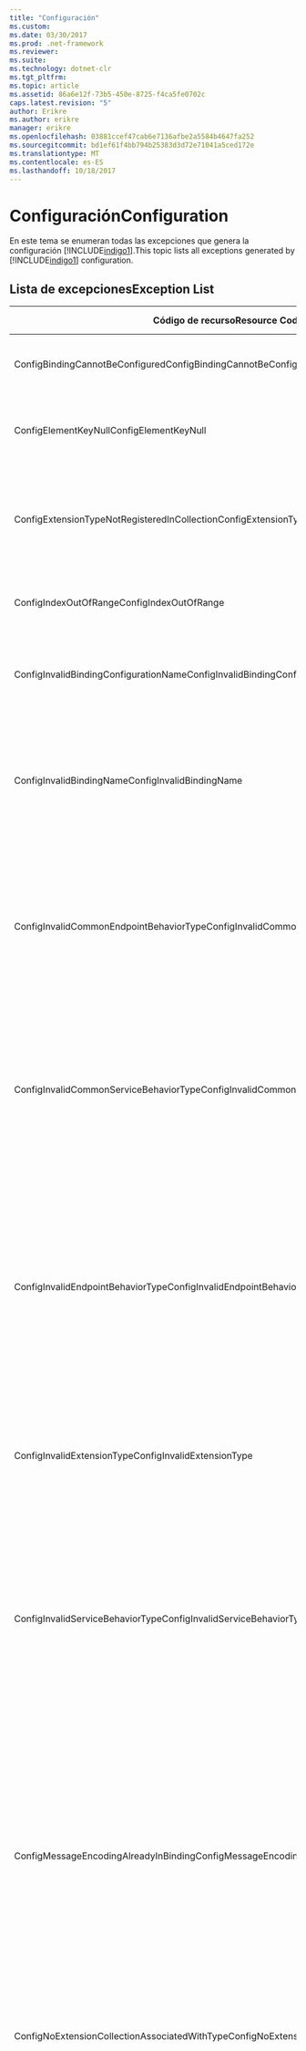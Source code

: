 ```yaml
---
title: "Configuración"
ms.custom: 
ms.date: 03/30/2017
ms.prod: .net-framework
ms.reviewer: 
ms.suite: 
ms.technology: dotnet-clr
ms.tgt_pltfrm: 
ms.topic: article
ms.assetid: 86a6e12f-73b5-450e-8725-f4ca5fe0702c
caps.latest.revision: "5"
author: Erikre
ms.author: erikre
manager: erikre
ms.openlocfilehash: 03881ccef47cab6e7136afbe2a5584b4647fa252
ms.sourcegitcommit: bd1ef61f4bb794b25383d3d72e71041a5ced172e
ms.translationtype: MT
ms.contentlocale: es-ES
ms.lasthandoff: 10/18/2017
---
```

# <a name="configuration"></a><span data-ttu-id="ddff2-102">Configuración</span><span class="sxs-lookup"><span data-stu-id="ddff2-102">Configuration</span></span>
<span data-ttu-id="ddff2-103">En este tema se enumeran todas las excepciones que genera la configuración [!INCLUDE[indigo1](../../../../../includes/indigo1-md.md)].</span><span class="sxs-lookup"><span data-stu-id="ddff2-103">This topic lists all exceptions generated by [!INCLUDE[indigo1](../../../../../includes/indigo1-md.md)] configuration.</span></span>  
  
## <a name="exception-list"></a><span data-ttu-id="ddff2-104">Lista de excepciones</span><span class="sxs-lookup"><span data-stu-id="ddff2-104">Exception List</span></span>  
  
|<span data-ttu-id="ddff2-105">Código de recurso</span><span class="sxs-lookup"><span data-stu-id="ddff2-105">Resource Code</span></span>|<span data-ttu-id="ddff2-106">Cadena de recurso</span><span class="sxs-lookup"><span data-stu-id="ddff2-106">Resource String</span></span>|  
|-------------------|---------------------|  
|<span data-ttu-id="ddff2-107">ConfigBindingCannotBeConfigured</span><span class="sxs-lookup"><span data-stu-id="ddff2-107">ConfigBindingCannotBeConfigured</span></span>|<span data-ttu-id="ddff2-108">No se puede configurar el enlace en el extremo de servicio.</span><span class="sxs-lookup"><span data-stu-id="ddff2-108">The binding on the service endpoint cannot be configured.</span></span>|  
|<span data-ttu-id="ddff2-109">ConfigElementKeyNull</span><span class="sxs-lookup"><span data-stu-id="ddff2-109">ConfigElementKeyNull</span></span>|<span data-ttu-id="ddff2-110">La clave de elemento de configuración concreta no puede ser NULL.</span><span class="sxs-lookup"><span data-stu-id="ddff2-110">The specific configuration element key cannot be null.</span></span>|  
|<span data-ttu-id="ddff2-111">ConfigExtensionTypeNotRegisteredInCollection</span><span class="sxs-lookup"><span data-stu-id="ddff2-111">ConfigExtensionTypeNotRegisteredInCollection</span></span>|<span data-ttu-id="ddff2-112">El tipo de extensión concreto no está registrado en la colección de extensiones concreta.</span><span class="sxs-lookup"><span data-stu-id="ddff2-112">The specific extension type is not registered in the specific extension collection.</span></span>|  
|<span data-ttu-id="ddff2-113">ConfigIndexOutOfRange</span><span class="sxs-lookup"><span data-stu-id="ddff2-113">ConfigIndexOutOfRange</span></span>|<span data-ttu-id="ddff2-114">El valor para el atributo concreto está fuera del intervalo.</span><span class="sxs-lookup"><span data-stu-id="ddff2-114">The value for the specific attribute is out of range.</span></span>|  
|<span data-ttu-id="ddff2-115">ConfigInvalidBindingConfigurationName</span><span class="sxs-lookup"><span data-stu-id="ddff2-115">ConfigInvalidBindingConfigurationName</span></span>|<span data-ttu-id="ddff2-116">La configuración concreta no tiene un enlace con el nombre específico.</span><span class="sxs-lookup"><span data-stu-id="ddff2-116">The specific configuration does not have a binding with the specific name.</span></span>|  
|<span data-ttu-id="ddff2-117">ConfigInvalidBindingName</span><span class="sxs-lookup"><span data-stu-id="ddff2-117">ConfigInvalidBindingName</span></span>|<span data-ttu-id="ddff2-118">La configuración concreta no tiene un enlace con el nombre específico.</span><span class="sxs-lookup"><span data-stu-id="ddff2-118">The specific configuration does not have a binding with the specific name.</span></span> <span data-ttu-id="ddff2-119">Éste es un valor no válido para el enlace.</span><span class="sxs-lookup"><span data-stu-id="ddff2-119">This is an invalid value for the binding.</span></span>|  
|<span data-ttu-id="ddff2-120">ConfigInvalidCommonEndpointBehaviorType</span><span class="sxs-lookup"><span data-stu-id="ddff2-120">ConfigInvalidCommonEndpointBehaviorType</span></span>|<span data-ttu-id="ddff2-121">No pueda agregar la extensión de comportamiento concreta al comportamiento del extremo común porque no implementa el tipo específico.</span><span class="sxs-lookup"><span data-stu-id="ddff2-121">Cannot add the specific behavior extension to the common endpoint behavior because it does not implement the specific type.</span></span>|  
|<span data-ttu-id="ddff2-122">ConfigInvalidCommonServiceBehaviorType</span><span class="sxs-lookup"><span data-stu-id="ddff2-122">ConfigInvalidCommonServiceBehaviorType</span></span>|<span data-ttu-id="ddff2-123">No pueda agregar la extensión de comportamiento concreta al comportamiento del servicio común porque no implementa el tipo específico.</span><span class="sxs-lookup"><span data-stu-id="ddff2-123">Cannot add the specific behavior extension to the common service behavior because it does not implement the specific type.</span></span>|  
|<span data-ttu-id="ddff2-124">ConfigInvalidEndpointBehaviorType</span><span class="sxs-lookup"><span data-stu-id="ddff2-124">ConfigInvalidEndpointBehaviorType</span></span>|<span data-ttu-id="ddff2-125">No pueda agregar la extensión de comportamiento concreta al comportamiento del extremo concreto porque el tipo de comportamiento subyacente no implementa la interfaz IServiceBehavior.</span><span class="sxs-lookup"><span data-stu-id="ddff2-125">Cannot add the specific behavior extension to the specific endpoint behavior because the underlying behavior type does not implement the IServiceBehavior interface.</span></span>|  
|<span data-ttu-id="ddff2-126">ConfigInvalidExtensionType</span><span class="sxs-lookup"><span data-stu-id="ddff2-126">ConfigInvalidExtensionType</span></span>|<span data-ttu-id="ddff2-127">El tipo específico debe derivar de la extensión concreta para que se utilice en la colección.</span><span class="sxs-lookup"><span data-stu-id="ddff2-127">The specific type must derive from the specific extension to be used in the collection.</span></span>|  
|<span data-ttu-id="ddff2-128">ConfigInvalidServiceBehaviorType</span><span class="sxs-lookup"><span data-stu-id="ddff2-128">ConfigInvalidServiceBehaviorType</span></span>|<span data-ttu-id="ddff2-129">No pueda agregar la extensión de comportamiento al comportamiento de servicio con el nombre específico porque el tipo de comportamiento subyacente no implementa la interfaz IServiceBehavior.</span><span class="sxs-lookup"><span data-stu-id="ddff2-129">Cannot add the behavior extension 'to the service behavior with the specific name because the underlying behavior type does not implement the IServiceBehavior interface.</span></span>|  
|<span data-ttu-id="ddff2-130">ConfigMessageEncodingAlreadyInBinding</span><span class="sxs-lookup"><span data-stu-id="ddff2-130">ConfigMessageEncodingAlreadyInBinding</span></span>|<span data-ttu-id="ddff2-131">No puede agregar el elemento de codificación de mensajes concreto.</span><span class="sxs-lookup"><span data-stu-id="ddff2-131">Cannot add the specific message encoding element.</span></span> <span data-ttu-id="ddff2-132">Otro elemento de codificación de mensajes ya existe en el enlace concreto.</span><span class="sxs-lookup"><span data-stu-id="ddff2-132">Another message encoding element already exists in the specific binding.</span></span> <span data-ttu-id="ddff2-133">Solo puede haber un elemento de codificación de mensajes para cada enlace.</span><span class="sxs-lookup"><span data-stu-id="ddff2-133">There can only be one message encoding element for each binding.</span></span>|  
|<span data-ttu-id="ddff2-134">ConfigNoExtensionCollectionAssociatedWithType</span><span class="sxs-lookup"><span data-stu-id="ddff2-134">ConfigNoExtensionCollectionAssociatedWithType</span></span>|<span data-ttu-id="ddff2-135">No puede encontrar la colección de extensiones asociada a la extensión del tipo específico.</span><span class="sxs-lookup"><span data-stu-id="ddff2-135">Cannot find the extension collection associated with extension of the specific type.</span></span>|  
|<span data-ttu-id="ddff2-136">ConfigSectionNotFound</span><span class="sxs-lookup"><span data-stu-id="ddff2-136">ConfigSectionNotFound</span></span>|<span data-ttu-id="ddff2-137">No se puede crear la sección de configuración concreta.</span><span class="sxs-lookup"><span data-stu-id="ddff2-137">The specific configuration section cannot be created.</span></span> <span data-ttu-id="ddff2-138">Al archivo Machine.config le falta información.</span><span class="sxs-lookup"><span data-stu-id="ddff2-138">The Machine.config file is missing information.</span></span> <span data-ttu-id="ddff2-139">Compruebe que esta sección de configuración esté correctamente registrada y que ha escrito correctamente el nombre de sección.</span><span class="sxs-lookup"><span data-stu-id="ddff2-139">Verify that this configuration section is properly registered and that you have correctly spelled the section name.</span></span> <span data-ttu-id="ddff2-140">Para las secciones Windows Communication Foundation, ejecute ServiceModelReg.exe -i para corregir este error.</span><span class="sxs-lookup"><span data-stu-id="ddff2-140">For Windows Communication Foundation sections, run ServiceModelReg.exe -i to fix this error.</span></span>|  
|<span data-ttu-id="ddff2-141">ConfigTransportAlreadyInBinding</span><span class="sxs-lookup"><span data-stu-id="ddff2-141">ConfigTransportAlreadyInBinding</span></span>|<span data-ttu-id="ddff2-142">No puede agregar el elemento de transporte concreto.</span><span class="sxs-lookup"><span data-stu-id="ddff2-142">Cannot add the specific transport element.</span></span> <span data-ttu-id="ddff2-143">Otro elemento de transporte ya existe en el enlace concreto.</span><span class="sxs-lookup"><span data-stu-id="ddff2-143">Another transport element already exists in the specific binding.</span></span> <span data-ttu-id="ddff2-144">Solo puede haber un elemento de codificación de mensajes para cada enlace.</span><span class="sxs-lookup"><span data-stu-id="ddff2-144">There can only be one message encoding element for each binding.</span></span>|
